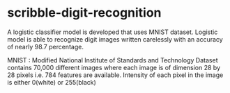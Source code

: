 # scribble-digit-recognition
A logistic classifier model is developed that uses MNIST dataset. 
Logistic model is able to recognize digit images written carelessly with an accuracy of nearly 98.7 percentage.

MNIST : Modified National Institute of Standards and Technology
Dataset contains 70,000 different images where each image is of dimension 28 by 28 pixels i.e. 784 features are available. Intensity of each pixel in the image is either 0(white) or 255(black)
